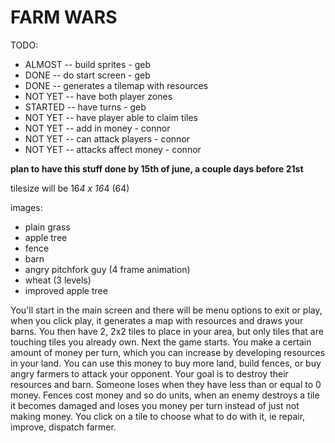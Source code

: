 # FARM WARS

TODO:

- ALMOST -- build sprites - geb
- DONE -- do start screen - geb
- DONE -- generates a tilemap with resources
- NOT YET -- have both player zones
- STARTED -- have turns - geb
- NOT YET -- have player able to claim tiles
- NOT YET -- add in money - connor
- NOT YET -- can attack players - connor
- NOT YET -- attacks affect money - connor

**plan to have this stuff done by 15th of june, a couple days before 21st**

tilesize will be 16*4 x 16*4 (64)

images:
- plain grass
- apple tree
- fence
- barn
- angry pitchfork guy (4 frame animation)
- wheat (3 levels)
- improved apple tree

You'll start in the main screen and there will be menu options to exit or play, when you click play, it generates a map with resources and draws your barns.
You then have 2, 2x2 tiles to place in your area, but only tiles that are touching tiles you already own.
Next the game starts. You make a certain amount of money per turn, which you can increase by developing resources in your land.
You can use this money to buy more land, build fences, or buy angry farmers to attack your opponent.
Your goal is to destroy their resources and barn. Someone loses when they have less than or equal to 0 money.
Fences cost money and so do units, when an enemy destroys a tile it becomes damaged and loses you money per turn instead of just not making money.
You click on a tile to choose what to do with it, ie repair, improve, dispatch farmer.
